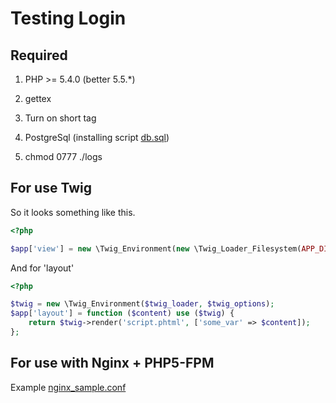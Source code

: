 Testing Login
=======

Required
--------

1) PHP >= 5.4.0 (better 5.5.*)

2) gettex

3) Turn on short tag

4) PostgreSql (installing script [db.sql](https://github.com/jenchik/slogin/blob/master/install/db.sql))

5) chmod 0777 ./logs


For use Twig
------------

So it looks something like this.

```php
<?php

$app['view'] = new \Twig_Environment(new \Twig_Loader_Filesystem(APP_DIR), $twig_options);

```

And for 'layout'

```php
<?php

$twig = new \Twig_Environment($twig_loader, $twig_options);
$app['layout'] = function ($content) use ($twig) {
    return $twig->render('script.phtml', ['some_var' => $content]);
};

```

For use with Nginx + PHP5-FPM
------------

Example [nginx_sample.conf](https://github.com/jenchik/slogin/blob/master/install/nginx_sample.conf)
